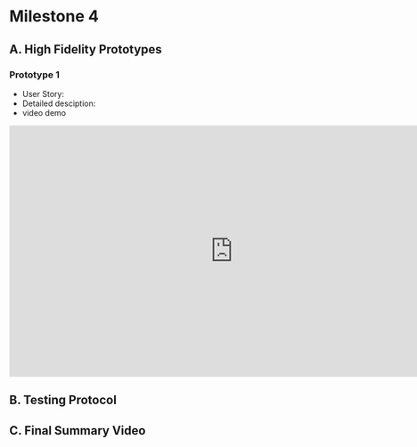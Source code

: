 # Milestone 4

## A. High Fidelity Prototypes

### Prototype 1
- User Story: 
- Detailed desciption:
- video demo
<iframe style="border: 1px solid rgba(0, 0, 0, 0.1);" width="800" height="450" src="https://www.figma.com/embed?embed_host=share&url=https%3A%2F%2Fwww.figma.com%2Fproto%2Fcv6k3Md37WmYJkJ4fopM73%2FPrototypes%3Fnode-id%3D8%253A26%26scaling%3Dmin-zoom%26page-id%3D0%253A1%26starting-point-node-id%3D8%253A26" allowfullscreen></iframe>

## B. Testing Protocol

## C. Final Summary Video




